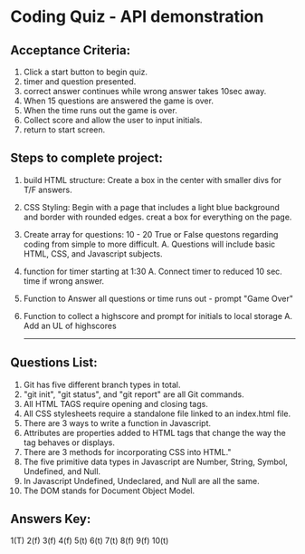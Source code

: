 # Coding Quiz - API demonstration

## Acceptance Criteria:

1. Click a start button to begin quiz.
2. timer and question presented.
3. correct answer continues while wrong answer takes 10sec away.
4. When 15 questions are answered the game is over.
5. When the time runs out the game is over. 
6. Collect score and allow the user to input initials.
7. return to start screen.




## Steps to complete project:

1. build HTML structure: 
     Create a box in the center with smaller divs for T/F answers.
2. CSS Styling: 
    Begin with a page that includes a light blue background and border with rounded edges.
    creat a box for everything on the page.                           
3. Create array for questions: 10 - 20 True or False questons regarding coding from simple to more difficult. 
     A. Questions will include basic HTML, CSS, and Javascript subjects.
4. function for timer starting at 1:30
     A. Connect timer to reduced 10 sec. time if wrong answer.
5. Function to Answer all questions or time runs out - prompt "Game Over"
7. Function to collect a highscore and prompt for initials to local storage
     A. Add an UL of highscores

     ---
## Questions List: 

 1. Git has five different branch types in total.
 2. \"git init\", \"git status\", and \"git report\" are all Git commands.
 3. All HTML TAGS require opening and closing tags.
 4. All CSS stylesheets require a standalone file linked to an index.html file.
 5. There are 3 ways to write a function in Javascript.
 6. Attributes are properties added to HTML tags that change the way the tag behaves or displays.
 7. There are 3 methods for incorporating CSS into HTML."
 8. The five primitive data types in Javascript are Number, String, Symbol, Undefined, and Null.
 9. In Javascript Undefined, Undeclared, and Null are all the same.
 10. The DOM stands for Document Object Model.

## Answers Key: 

1(T)
2(f)
3(f)
4(f)
5(t)
6(t)
7(t)
8(f)
9(f)
10(t)

